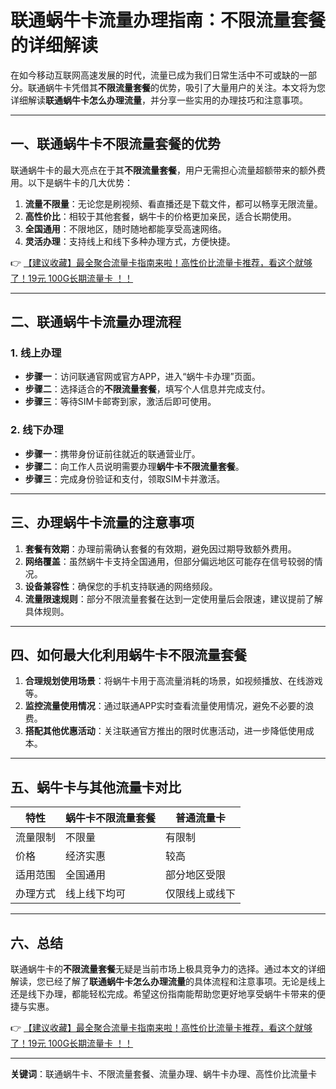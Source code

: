 # 联通蜗牛卡流量办理指南：不限流量套餐的详细解读

在如今移动互联网高速发展的时代，流量已成为我们日常生活中不可或缺的一部分。联通蜗牛卡凭借其**不限流量套餐**的优势，吸引了大量用户的关注。本文将为您详细解读**联通蜗牛卡怎么办理流量**，并分享一些实用的办理技巧和注意事项。

---

## 一、联通蜗牛卡不限流量套餐的优势

联通蜗牛卡的最大亮点在于其**不限流量套餐**，用户无需担心流量超额带来的额外费用。以下是蜗牛卡的几大优势：

1. **流量不限量**：无论您是刷视频、看直播还是下载文件，都可以畅享无限流量。
2. **高性价比**：相较于其他套餐，蜗牛卡的价格更加亲民，适合长期使用。
3. **全国通用**：不限地区，随时随地都能享受高速网络。
4. **灵活办理**：支持线上和线下多种办理方式，方便快捷。

👉 [【建议收藏】最全聚合流量卡指南来啦！高性价比流量卡推荐，看这个就够了！19元 100G长期流量卡 ！！](https://bit.ly/Liuliangka)

---

## 二、联通蜗牛卡流量办理流程

### 1. 线上办理
- **步骤一**：访问联通官网或官方APP，进入“蜗牛卡办理”页面。
- **步骤二**：选择适合的**不限流量套餐**，填写个人信息并完成支付。
- **步骤三**：等待SIM卡邮寄到家，激活后即可使用。

### 2. 线下办理
- **步骤一**：携带身份证前往就近的联通营业厅。
- **步骤二**：向工作人员说明需要办理**蜗牛卡不限流量套餐**。
- **步骤三**：完成身份验证和支付，领取SIM卡并激活。

---

## 三、办理蜗牛卡流量的注意事项

1. **套餐有效期**：办理前需确认套餐的有效期，避免因过期导致额外费用。
2. **网络覆盖**：虽然蜗牛卡支持全国通用，但部分偏远地区可能存在信号较弱的情况。
3. **设备兼容性**：确保您的手机支持联通的网络频段。
4. **流量限速规则**：部分不限流量套餐在达到一定使用量后会限速，建议提前了解具体规则。

---

## 四、如何最大化利用蜗牛卡不限流量套餐

1. **合理规划使用场景**：将蜗牛卡用于高流量消耗的场景，如视频播放、在线游戏等。
2. **监控流量使用情况**：通过联通APP实时查看流量使用情况，避免不必要的浪费。
3. **搭配其他优惠活动**：关注联通官方推出的限时优惠活动，进一步降低使用成本。

---

## 五、蜗牛卡与其他流量卡对比

| 特性         | 蜗牛卡不限流量套餐 | 普通流量卡        |
|--------------|--------------------|-------------------|
| 流量限制     | 不限量             | 有限制            |
| 价格         | 经济实惠           | 较高              |
| 适用范围     | 全国通用           | 部分地区受限      |
| 办理方式     | 线上线下均可       | 仅限线上或线下    |

---

## 六、总结

联通蜗牛卡的**不限流量套餐**无疑是当前市场上极具竞争力的选择。通过本文的详细解读，您已经了解了**联通蜗牛卡怎么办理流量**的具体流程和注意事项。无论是线上还是线下办理，都能轻松完成。希望这份指南能帮助您更好地享受蜗牛卡带来的便捷与实惠。

👉 [【建议收藏】最全聚合流量卡指南来啦！高性价比流量卡推荐，看这个就够了！19元 100G长期流量卡 ！！](https://bit.ly/Liuliangka)

---

**关键词**：联通蜗牛卡、不限流量套餐、流量办理、蜗牛卡办理、高性价比流量卡